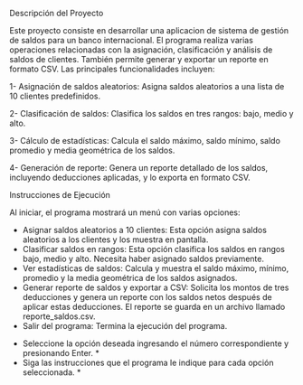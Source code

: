 Descripción del Proyecto

Este proyecto consiste en desarrollar una aplicacion de sistema de gestión de saldos para un banco internacional. El programa realiza varias operaciones relacionadas con la asignación, clasificación y análisis de saldos de clientes. También permite generar y exportar un reporte en formato CSV. Las principales funcionalidades incluyen:

1- Asignación de saldos aleatorios: Asigna saldos aleatorios a una lista de 10 clientes predefinidos.

2- Clasificación de saldos: Clasifica los saldos en tres rangos: bajo, medio y alto.

3- Cálculo de estadísticas: Calcula el saldo máximo, saldo mínimo, saldo promedio y media geométrica de los saldos.

4- Generación de reporte: Genera un reporte detallado de los saldos, incluyendo deducciones aplicadas, y lo exporta en formato CSV.

Instrucciones de Ejecución

Al iniciar, el programa mostrará un menú con varias opciones:

- Asignar saldos aleatorios a 10 clientes: Esta opción asigna saldos aleatorios a los clientes y los muestra en pantalla.
- Clasificar saldos en rangos: Esta opción clasifica los saldos en rangos bajo, medio y alto. Necesita haber asignado saldos previamente.
- Ver estadísticas de saldos: Calcula y muestra el saldo máximo, mínimo, promedio y la media geométrica de los saldos asignados.
- Generar reporte de saldos y exportar a CSV: Solicita los montos de tres deducciones y genera un reporte con los saldos netos después de aplicar estas deducciones. El reporte se guarda en un archivo llamado reporte_saldos.csv.
- Salir del programa: Termina la ejecución del programa.

* Seleccione la opción deseada ingresando el número correspondiente y presionando Enter. *
* Siga las instrucciones que el programa le indique para cada opción seleccionada. *

